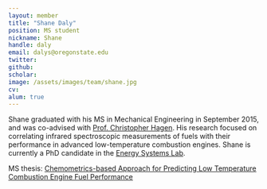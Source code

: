 ```yaml
---
layout: member
title: "Shane Daly"
position: MS student
nickname: Shane
handle: daly
email: dalys@oregonstate.edu
twitter:
github:
scholar:
image: /assets/images/team/shane.jpg
cv:
alum: true
---
```

Shane graduated with his MS in Mechanical Engineering in September 2015, and was co-advised with [Prof. Christopher Hagen](http://osucascades.edu/energy-systems-lab/dr-christopher-hagen). His research focused on correlating infrared spectroscopic measurements of fuels with their performance in advanced low-temperature combustion engines. Shane is currently a PhD candidate in the [Energy Systems Lab].

<i class="fas fa-book" aria-hidden="true"></i> MS thesis: [Chemometrics-based Approach for Predicting Low Temperature Combustion Engine Fuel Performance](http://hdl.handle.net/1957/57465)


[Oregon State University]: http://oregonstate.edu/
[School of Mechanical, Industrial, and Manufacturing Engineering]: http://mime.oregonstate.edu
[Energy Systems Lab]: http://osucascades.edu/energy-systems-lab/
